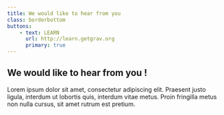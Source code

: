 ```yaml
---
title: We would like to hear from you
class: borderbottom
buttons:
    - text: LEARN
      url: http://learn.getgrav.org
      primary: true
---
```


## We would like to hear from you !

Lorem ipsum dolor sit amet, consectetur adipiscing elit. Praesent justo ligula, interdum ut lobortis quis, interdum vitae 
metus. Proin fringilla metus non nulla cursus, sit amet rutrum est pretium.